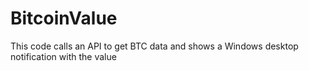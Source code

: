 # BitcoinValue

This code calls an API to get BTC data and shows a Windows desktop notification with the value